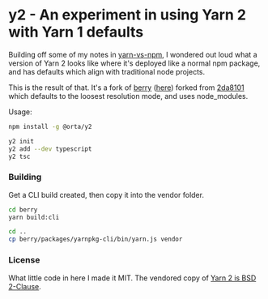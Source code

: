 # y2 - An experiment in using Yarn 2 with Yarn 1 defaults

Building off some of my notes in [yarn-vs-npm](https://orta.io/notes/js/yarn-vs-npm), I wondered out loud what a version of Yarn 2 looks like where it's deployed like a normal npm package, and has defaults which align with traditional node projects.

This is the result of that. It's a fork of [berry](https://github.com/yarnpkg/berry) ([here](https://github.com/orta/berry/tree/y2)) forked from [2da8101](https://github.com/yarnpkg/berry/commit/2da810140af64e07a7c94d368ad5c937f7373cb0) which defaults to the loosest resolution mode, and uses node_modules.

Usage: 

```sh
npm install -g @orta/y2

y2 init
y2 add --dev typescript
y2 tsc
```


### Building

Get a CLI build created, then copy it into the vendor folder.

```sh
cd berry
yarn build:cli

cd ..
cp berry/packages/yarnpkg-cli/bin/yarn.js vendor
```

### License

What little code in here I made it MIT. The vendored copy of [Yarn 2 is BSD 2-Clause](https://github.com/yarnpkg/yarn/blob/master/LICENSE).
